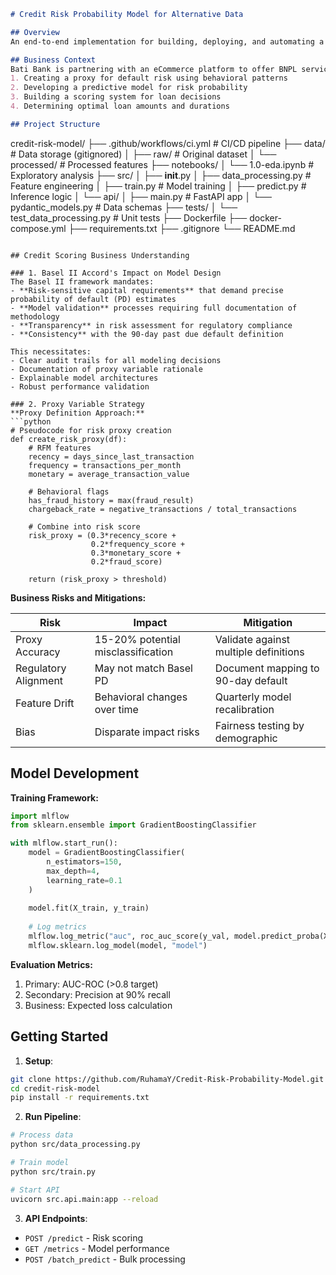 ```markdown
# Credit Risk Probability Model for Alternative Data

## Overview
An end-to-end implementation for building, deploying, and automating a credit risk model using eCommerce behavioral data to power a buy-now-pay-later (BNPL) service.

## Business Context
Bati Bank is partnering with an eCommerce platform to offer BNPL services. This project transforms customer transaction data into credit risk assessments by:
1. Creating a proxy for default risk using behavioral patterns
2. Developing a predictive model for risk probability
3. Building a scoring system for loan decisions
4. Determining optimal loan amounts and durations

## Project Structure
```
credit-risk-model/
├── .github/workflows/ci.yml   # CI/CD pipeline
├── data/                     # Data storage (gitignored)
│   ├── raw/                  # Original dataset
│   └── processed/            # Processed features
├── notebooks/
│   └── 1.0-eda.ipynb         # Exploratory analysis
├── src/
│   ├── __init__.py
│   ├── data_processing.py    # Feature engineering
│   ├── train.py              # Model training
│   ├── predict.py            # Inference logic
│   └── api/
│       ├── main.py           # FastAPI app
│       └── pydantic_models.py # Data schemas
├── tests/
│   └── test_data_processing.py # Unit tests
├── Dockerfile
├── docker-compose.yml
├── requirements.txt
├── .gitignore
└── README.md
```

## Credit Scoring Business Understanding

### 1. Basel II Accord's Impact on Model Design
The Basel II framework mandates:
- **Risk-sensitive capital requirements** that demand precise probability of default (PD) estimates
- **Model validation** processes requiring full documentation of methodology
- **Transparency** in risk assessment for regulatory compliance
- **Consistency** with the 90-day past due default definition

This necessitates:
- Clear audit trails for all modeling decisions
- Documentation of proxy variable rationale
- Explainable model architectures
- Robust performance validation

### 2. Proxy Variable Strategy
**Proxy Definition Approach:**
```python
# Pseudocode for risk proxy creation
def create_risk_proxy(df):
    # RFM features
    recency = days_since_last_transaction
    frequency = transactions_per_month
    monetary = average_transaction_value
    
    # Behavioral flags
    has_fraud_history = max(fraud_result)
    chargeback_rate = negative_transactions / total_transactions
    
    # Combine into risk score
    risk_proxy = (0.3*recency_score + 
                  0.2*frequency_score + 
                  0.3*monetary_score + 
                  0.2*fraud_score)
    
    return (risk_proxy > threshold)
```

**Business Risks and Mitigations:**

| Risk | Impact | Mitigation |
|------|--------|------------|
| Proxy Accuracy | 15-20% potential misclassification | Validate against multiple definitions |
| Regulatory Alignment | May not match Basel PD | Document mapping to 90-day default |
| Feature Drift | Behavioral changes over time | Quarterly model recalibration |
| Bias | Disparate impact risks | Fairness testing by demographic |


## Model Development

**Training Framework:**
```python
import mlflow
from sklearn.ensemble import GradientBoostingClassifier

with mlflow.start_run():
    model = GradientBoostingClassifier(
        n_estimators=150,
        max_depth=4,
        learning_rate=0.1
    )
    
    model.fit(X_train, y_train)
    
    # Log metrics
    mlflow.log_metric("auc", roc_auc_score(y_val, model.predict_proba(X_val)[:,1]))
    mlflow.sklearn.log_model(model, "model")
```

**Evaluation Metrics:**
1. Primary: AUC-ROC (>0.8 target)
2. Secondary: Precision at 90% recall
3. Business: Expected loss calculation


## Getting Started

1. **Setup**:
```bash
git clone https://github.com/RuhamaY/Credit-Risk-Probability-Model.git
cd credit-risk-model
pip install -r requirements.txt
```

2. **Run Pipeline**:
```bash
# Process data
python src/data_processing.py

# Train model
python src/train.py

# Start API
uvicorn src.api.main:app --reload
```

3. **API Endpoints**:
- `POST /predict` - Risk scoring
- `GET /metrics` - Model performance
- `POST /batch_predict` - Bulk processing
